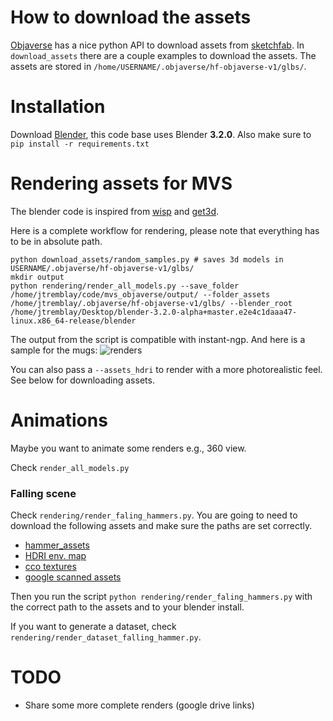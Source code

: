 # How to download the assets 
[Objaverse](https://objaverse.allenai.org/#explore) has a nice python API to download assets from [sketchfab](https://sketchfab.com/). 
In `download_assets` there are a couple examples to download the assets. The assets are stored in `/home/USERNAME/.objaverse/hf-objaverse-v1/glbs/`. 

# Installation
Download [Blender](https://www.blender.org/), this code base uses Blender **3.2.0**. 
Also make sure to `pip install -r requirements.txt`

# Rendering assets for MVS 
The blender code is inspired from [wisp](https://drive.google.com/drive/folders/1Via1TOsnG-3mUkkGteEoRJdEYJEx3wgf) and [get3d](https://github.com/nv-tlabs/GET3D/tree/master/render_shapenet_data).


Here is a complete workflow for rendering, please note that everything has to be in absolute path. 
```
python download_assets/random_samples.py # saves 3d models in USERNAME/.objaverse/hf-objaverse-v1/glbs/
mkdir output
python rendering/render_all_models.py --save_folder /home/jtremblay/code/mvs_objaverse/output/ --folder_assets /home/jtremblay/.objaverse/hf-objaverse-v1/glbs/ --blender_root /home/jtremblay/Desktop/blender-3.2.0-alpha+master.e2e4c1daaa47-linux.x86_64-release/blender
```

The output from the script is compatible with instant-ngp. And here is a sample for the mugs: 
![renders](https://i.imgur.com/CcdGXJL.jpg)

You can also pass a `--assets_hdri` to render with a more photorealistic feel. See below for downloading assets.  

# Animations 
Maybe you want to animate some renders e.g., 360 view. 

Check `render_all_models.py`

### Falling scene 

Check `rendering/render_faling_hammers.py`. You are going to need to download the following assets and make sure the paths are set correctly. 
- [hammer_assets](https://drive.google.com/drive/folders/1eZnGriYr2e8vmUfowo00Uc3VF0OTVXtk?usp=share_link)
- [HDRI env. map](https://drive.google.com/file/d/1lp36MgTlS4OFaH0vdsTFhyGFJpQDY2YX/view?usp=share_link)
- [cco textures](https://drive.google.com/file/d/1GWpRqSn_GKn0fwfEHFpQctfEo51KiqbY/view?usp=share_link)
- [google scanned assets](https://drive.google.com/drive/folders/1i-4NzkhNY2gfMXb--yAePPFzg1RMoa-I?usp=share_link)

Then you run the script `python rendering/render_faling_hammers.py` with the correct path to the assets and to your blender install. 

If you want to generate a dataset, check `rendering/render_dataset_falling_hammer.py`.

# TODO 
- Share some more complete renders (google drive links) 
